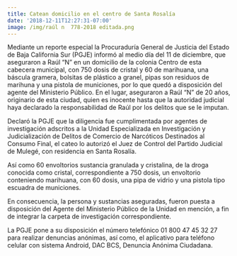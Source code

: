 ```yaml
---
title: Catean domicilio en el centro de Santa Rosalía
date: '2018-12-11T12:27:31-07:00'
image: /img/raúl n  778-2018 editada.png
---
```

Mediante un reporte especial la Procuraduría General de Justicia del Estado de Baja California Sur (PGJE) informó al medio día del 11 de diciembre, que aseguraron a Raúl “N” en un domicilio de la colonia Centro de esta cabecera municipal, con 750 dosis de cristal y 60 de marihuana, una báscula gramera, bolsitas de plástico a granel, pipas son residuos de marihuna y una pistola de municiones, por lo que quedó a disposición del agente del Ministerio Público. En el lugar, aseguraron a Raúl “N” de 20 años, originario de esta ciudad, quien es inocente hasta que la autoridad judicial haya declarado la responsabilidad de Raúl por los delitos que se le imputan.

Declaró la PGJE que la diligencia fue cumplimentada por agentes de investigación adscritos a la Unidad Especializada en Investigación y Judicialización de Delitos de Comercio de Narcóticos Destinados al Consumo Final, el cateo lo autorizó el Juez de Control del Partido Judicial de Mulegé, con residencia en Santa Rosalía. 

Así como 60 envoltorios sustancia granulada y cristalina, de la droga conocida como cristal, correspondiente a 750 dosis, un envoltorio conteniendo marihuana, con 60 dosis, una pipa de vidrio y una pistola tipo escuadra de municiones.

En consecuencia, la persona y sustancias aseguradas, fueron puesta a disposición del Agente del Ministerio Público de la Unidad en mención, a fin de integrar la carpeta de investigación correspondiente.

La PGJE pone a su disposición el número telefónico 01 800 47 45 32 27 para realizar denuncias anónimas, así como, el aplicativo para teléfono celular con sistema Android, DAC BCS, Denuncia Anónima Ciudadana.
